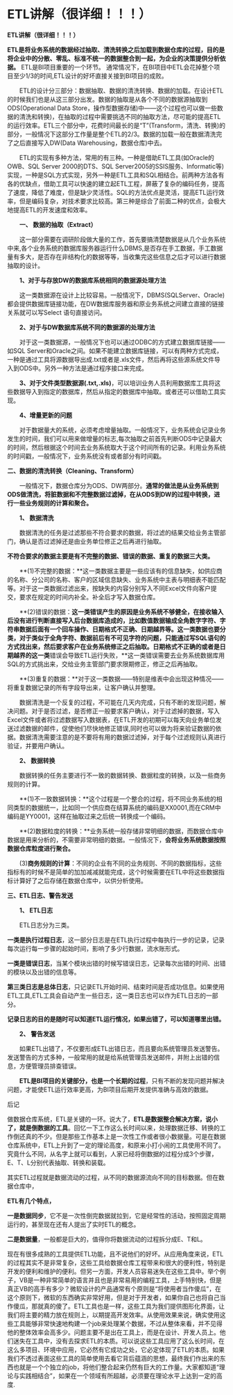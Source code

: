 # ETL讲解（很详细！！！）

**ETL讲解（很详细！！！）**

 

**ETL是将业务系统的数据经过抽取、清洗转换之后加载到数据仓库的过程，目的是将企业中的分散、零乱、标准不统一的数据整合到一起，为企业的决策提供分析依据。** ETL是BI项目重要的一个环节。 通常情况下，在BI项目中ETL会花掉整个项目至少1/3的时间,ETL设计的好坏直接关接到BI项目的成败。    

　　ETL的设计分三部分：数据抽取、数据的清洗转换、数据的加载。在设计ETL的时候我们也是从这三部分出发。数据的抽取是从各个不同的数据源抽取到ODS(Operational Data Store，操作型数据存储)中——这个过程也可以做一些数据的清洗和转换)，在抽取的过程中需要挑选不同的抽取方法，尽可能的提高ETL的运行效率。ETL三个部分中，花费时间最长的是“T”(Transform，清洗、转换)的部分，一般情况下这部分工作量是整个ETL的2/3。数据的加载一般在数据清洗完了之后直接写入DW(Data Warehousing，数据仓库)中去。

　　ETL的实现有多种方法，常用的有三种。一种是借助ETL工具(如Oracle的OWB、SQL Server 2000的DTS、SQL Server2005的SSIS服务、Informatic等)实现，一种是SQL方式实现，另外一种是ETL工具和SQL相结合。前两种方法各有各的优缺点，借助工具可以快速的建立起ETL工程，屏蔽了复杂的编码任务，提高了速度，降低了难度，但是缺少灵活性。SQL的方法优点是灵活，提高ETL运行效率，但是编码复杂，对技术要求比较高。第三种是综合了前面二种的优点，会极大地提高ETL的开发速度和效率。

　　**一、 数据的抽取（Extract）**

　　这一部分需要在调研阶段做大量的工作，首先要搞清楚数据是从几个业务系统中来,各个业务系统的数据库服务器运行什么DBMS,是否存在手工数据，手工数据量有多大，是否存在非结构化的数据等等，当收集完这些信息之后才可以进行数据抽取的设计。

　　**1、对于与存放DW的数据库系统相同的数据源处理方法**

　　这一类数据源在设计上比较容易。一般情况下，DBMS(SQLServer、Oracle)都会提供数据库链接功能，在DW数据库服务器和原业务系统之间建立直接的链接关系就可以写Select 语句直接访问。

　　**2、对于与DW数据库系统不同的数据源的处理方法**

　　对于这一类数据源，一般情况下也可以通过ODBC的方式建立数据库链接——如SQL Server和Oracle之间。如果不能建立数据库链接，可以有两种方式完成，一种是通过工具将源数据导出成.txt或者是.xls文件，然后再将这些源系统文件导入到ODS中。另外一种方法是通过程序接口来完成。

　　**3、对于文件类型数据源(.txt,.xls)**，可以培训业务人员利用数据库工具将这些数据导入到指定的数据库，然后从指定的数据库中抽取。或者还可以借助工具实现。

　　**4、增量更新的问题**

　　对于数据量大的系统，必须考虑增量抽取。一般情况下，业务系统会记录业务发生的时间，我们可以用来做增量的标志,每次抽取之前首先判断ODS中记录最大的时间，然后根据这个时间去业务系统取大于这个时间所有的记录。利用业务系统的时间戳，一般情况下，业务系统没有或者部分有时间戳。

**二、数据的清洗转换（Cleaning、Transform）**

　　一般情况下，数据仓库分为ODS、DW两部分。**通常的做法是从业务系统到ODS做清洗，将脏数据和不完整数据过滤掉，在从ODS到DW的过程中转换，进行一些业务规则的计算和聚合。**

　　**1、 数据清洗**

　　数据清洗的任务是过滤那些不符合要求的数据，将过滤的结果交给业务主管部门，确认是否过滤掉还是由业务单位修正之后再进行抽取。

**不符合要求的数据主要是有不完整的数据、错误的数据、重复的数据三大类。**

　　**(1)不完整的数据：**这一类数据主要是一些应该有的信息缺失，如供应商的名称、分公司的名称、客户的区域信息缺失、业务系统中主表与明细表不能匹配等。对于这一类数据过滤出来，按缺失的内容分别写入不同Excel文件向客户提交，要求在规定的时间内补全。补全后才写入数据仓库。

　　**(2)错误的数据：**这一类错误产生的原因是业务系统不够健全，在接收输入后没有进行判断直接写入后台数据库造成的，比如数值数据输成全角数字字符、字符串数据后面有一个回车操作、日期格式不正确、日期越界等。这一类数据也要分类，对于类似于全角字符、数据前后有不可见字符的问题，**只能通过写SQL语句的方式找出来，然后要求客户在业务系统修正之后抽取**。日期格式不正确的或者是日期越界的这一类**错误会导致ETL运行失败，**这一类错误需要去业务系统数据库用SQL的方式挑出来，交给业务主管部门要求限期修正，修正之后再抽取。

　　**(3)重复的数据：**对于这一类数据——特别是维表中会出现这种情况——将重复数据记录的所有字段导出来，让客户确认并整理。

　　数据清洗是一个反复的过程，不可能在几天内完成，只有不断的发现问题，解决问题。对于是否过滤，是否修正一般要求客户确认，对于过滤掉的数据，写入Excel文件或者将过滤数据写入数据表，在ETL开发的初期可以每天向业务单位发送过滤数据的邮件，促使他们尽快地修正错误,同时也可以做为将来验证数据的依据。数据清洗需要注意的是不要将有用的数据过滤掉，对于每个过滤规则认真进行验证，并要用户确认。

　　**2、 数据转换**

　　数据转换的任务主要进行不一致的数据转换、数据粒度的转换，以及一些商务规则的计算。

　　**(1)不一致数据转换：**这个过程是一个整合的过程，将不同业务系统的相同类型的数据统一，比如同一个供应商在结算系统的编码是XX0001,而在CRM中编码是YY0001，这样在抽取过来之后统一转换成一个编码。

　　**(2)数据粒度的转换：**业务系统一般存储非常明细的数据，而数据仓库中数据是用来分析的，不需要非常明细的数据。一般情况下，**会将业务系统数据按照数据仓库粒度进行聚合。**

　　(3)**商务规则的计算**：不同的企业有不同的业务规则、不同的数据指标，这些指标有的时候不是简单的加加减减就能完成，这个时候需要在ETL中将这些数据指标计算好了之后存储在数据仓库中，以供分析使用。

**三、ETL日志、警告发送**

　　**1、 ETL日志**

　　ETL日志分为三类。

**一类是执行过程日志**，这一部分日志是在ETL执行过程中每执行一步的记录，记录每次运行每一步骤的起始时间，影响了多少行数据，流水账形式。

**一类是错误日志**，当某个模块出错的时候写错误日志，记录每次出错的时间、出错的模块以及出错的信息等。

**第三类日志是总体日志**，只记录ETL开始时间、结束时间是否成功信息。如果使用ETL工具,ETL工具会自动产生一些日志，这一类日志也可以作为ETL日志的一部分。

**记录日志的目的是随时可以知道ETL运行情况，如果出错了，可以知道哪里出错。**

　　**2、 警告发送**

　　如果ETL出错了，不仅要形成ETL出错日志，而且要向系统管理员发送警告。发送警告的方式多种，一般常用的就是给系统管理员发送邮件，并附上出错的信息，方便管理员排查错误。

　　**ETL是BI项目的关键部分，也是一个长期的过程**，只有不断的发现问题并解决问题，才能使ETL运行效率更高，为BI项目后期开发提供准确与高效的数据。

后记

   做数据仓库系统，ETL是关键的一环。说大了，**ETL是数据整合解决方案，说小了，就是倒数据的工具**。回忆一下工作这么长时间以来，处理数据迁移、转换的工作倒还真的不少。但是那些工作基本上是一次性工作或者很小数据量。可是在数据仓库系统中，ETL上升到了一定的理论高度，和原来小打小闹的工具使用不同了。究竟什么不同，从名字上就可以看到，人家已经将倒数据的过程分成3个步骤，E、T、L分别代表抽取、转换和装载。

其实ETL过程就是数据流动的过程，从不同的数据源流向不同的目标数据。但在数据仓库中，

**ETL有几个特点，**

**一是数据同步**，它不是一次性倒完数据就拉到，它是经常性的活动，按照固定周期运行的，甚至现在还有人提出了实时ETL的概念。

**二是数据量**，一般都是巨大的，值得你将数据流动的过程拆分成E、T和L。

  现在有很多成熟的工具提供ETL功能，且不说他们的好坏。从应用角度来说，ETL的过程其实不是非常复杂，这些工具给数据仓库工程带来和很大的便利性，特别是开发的便利和维护的便利。但另一方面，开发人员容易迷失在这些工具中。举个例子，VB是一种非常简单的语言并且也是非常易用的编程工具，上手特别快，但是真正VB的高手有多少？微软设计的产品通常有个原则是“将使用者当作傻瓜”，在这个原则下，微软的东西确实非常好用，但是对于开发者，如果你自己也将自己当作傻瓜，那就真的傻了。ETL工具也是一样，这些工具为我们提供图形化界面，让我们将主要的精力放在规则上，以期提高开发效率。从使用效果来说，确实使用这些工具能够非常快速地构建一个job来处理某个数据，不过从整体来看，并不见得他的整体效率会高多少。问题主要不是出在工具上，而是在设计、开发人员上。他们迷失在工具中，没有去探求ETL的本质。可以说这些工具应用了这么长时间，在这么多项目、环境中应用，它必然有它成功之处，它必定体现了ETL的本质。如果我们不透过表面这些工具的简单使用去看它背后蕴涵的思想，最终我们作出来的东西也就是一个个独立的job，将他们整合起来仍然有巨大的工作量。大家都知道“理论与实践相结合”，如果在一个领域有所超越，必须要在理论水平上达到一定的高度.